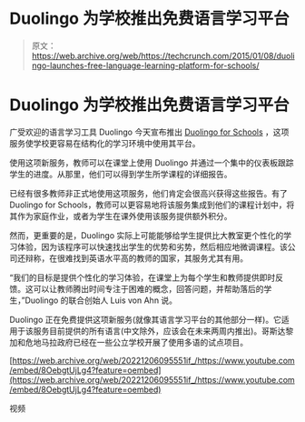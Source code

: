 # Duolingo 为学校推出免费语言学习平台 

> 原文：<https://web.archive.org/web/https://techcrunch.com/2015/01/08/duolingo-launches-free-language-learning-platform-for-schools/>

# Duolingo 为学校推出免费语言学习平台

广受欢迎的语言学习工具 Duolingo 今天宣布推出 [Duolingo for Schools](https://web.archive.org/web/20221206095551/https://schools.duolingo.com/) ，这项服务使学校更容易在结构化的学习环境中使用其平台。

使用这项新服务，教师可以在课堂上使用 Duolingo 并通过一个集中的仪表板跟踪学生的进度。从那里，他们可以得到学生所学课程的详细报告。

已经有很多教师非正式地使用这项服务，他们肯定会很高兴获得这些报告。有了 Duolingo for Schools，教师可以更容易地将该服务集成到他们的课程计划中，将其作为家庭作业，或者为学生在课外使用该服务提供额外积分。

然而，更重要的是，Duolingo 实际上可能能够给学生提供比大教室更个性化的学习体验，因为该程序可以快速找出学生的优势和劣势，然后相应地微调课程。该公司还辩称，在很难找到英语水平高的教师的国家，其服务尤其有用。

“我们的目标是提供个性化的学习体验，在课堂上为每个学生和教师提供即时反馈。这可以让教师腾出时间专注于困难的概念，回答问题，并帮助落后的学生，”Duolingo 的联合创始人 Luis von Ahn 说。

Duolingo 正在免费提供这项新服务(就像其语言学习平台的其他部分一样)。它适用于该服务目前提供的所有语言(中文除外，应该会在未来两周内推出)。哥斯达黎加和危地马拉政府已经在一些公立学校开展了使用多语的试点项目。

[https://web.archive.org/web/20221206095551if_/https://www.youtube.com/embed/8OebgtUjLg4?feature=oembed](https://web.archive.org/web/20221206095551if_/https://www.youtube.com/embed/8OebgtUjLg4?feature=oembed)

视频